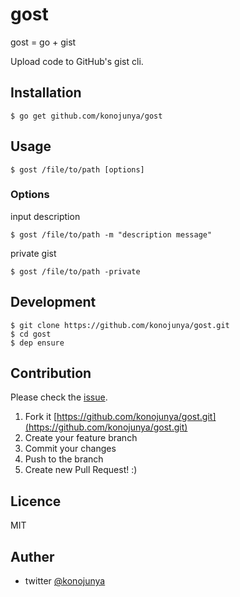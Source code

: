 # gost

gost = go + gist

Upload code to GitHub's gist cli.

## Installation

```
$ go get github.com/konojunya/gost
```

## Usage

```
$ gost /file/to/path [options]
```

### Options

input description

```
$ gost /file/to/path -m "description message"
```

private gist

```
$ gost /file/to/path -private
```

## Development

```
$ git clone https://github.com/konojunya/gost.git
$ cd gost
$ dep ensure
```

## Contribution

Please check the [issue](https://github.com/konojunya/gost/issues).

1. Fork it [https://github.com/konojunya/gost.git](https://github.com/konojunya/gost.git)
2. Create your feature branch
3. Commit your changes
4. Push to the branch
5. Create new Pull Request! :)

## Licence

MIT

## Auther

- twitter [@konojunya](https://twitter.com/konojunya)
